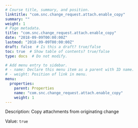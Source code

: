 ```yaml
---
# Course title, summary, and position.
linktitle: "com.snc.change_request.attach.enable_copy"
summary: ""
weight: 1
# Page metadata.
title: "com.snc.change_request.attach.enable_copy"
date: "2018-09-09T00:00:00Z"
lastmod: "2018-09-09T00:00:00Z"
draft: false  # Is this a draft? true/false
toc: true  # Show table of contents? true/false
type: docs  # Do not modify.

# Add menu entry to sidebar.
# - name: Declare this menu item as a parent with ID name.
# - weight: Position of link in menu.
menu:
  properties:
    parent: Properties
    name: "com.snc.change_request.attach.enable_copy"
    weight: 1
---
```


Description: Copy attachments from originating change


Value: `true`